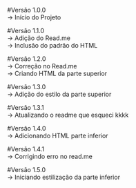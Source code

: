 #Versão 1.0.0 <br>
-> Início do Projeto

#Versão 1.1.0 <br>
-> Adição do Read.me <br>
-> Inclusão do padrão do HTML <br>

#Versão 1.2.0 <br>
-> Correção no Read.me <br>
-> Criando HTML da parte superior

#Versão 1.3.0 <br>
-> Adição do estilo da parte superior

#Versão 1.3.1 <br>
-> Atualizando o readme que esqueci kkkk <br>

#Versão 1.4.0 <br>
-> Adicionando HTML parte inferior <br>

#Versão 1.4.1 <br>
-> Corrigindo erro no read.me <br>

#Versão 1.5.0 <br>
-> Iniciando estilização da parte inferior <br>